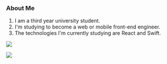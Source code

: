 ### About Me
1. I am a third year university student.
2. I'm studying to become a web or mobile front-end engineer.
3. The technologies I'm currently studying are React and Swift.

![](https://github-readme-stats.vercel.app/api/top-langs?username=nki1121&show_icons=true&locale=en&layout=compact)

![](https://skillicons.dev/icons?i=html,css,javascirpt,typescript,c,java,python,flutter)
